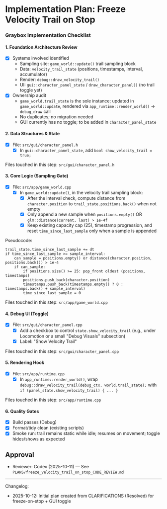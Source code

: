 # Implementation Plan: Freeze Velocity Trail on Stop

### Graybox Implementation Checklist

#### 1. Foundation Architecture Review

- [x] Systems involved identified
  - Sampling site: `game_world::update()` trail sampling block
  - Data: `velocity_trail_state` (positions, timestamps, interval, accumulator)
  - Render: `debug::draw_velocity_trail()`
  - UI: `gui::character_panel_state` / `draw_character_panel()` (no trail toggle yet)
- [x] Ownership audit
  - `game_world.trail_state` is the sole instance; updated in `game_world::update`, rendered via `app_runtime::render_world()` → `debug_draw` call
  - No duplicates; no migration needed
  - GUI currently has no toggle; to be added in `character_panel_state`

#### 2. Data Structures & State

- [x] File: `src/gui/character_panel.h`
  - [x] In `gui::character_panel_state`, add `bool show_velocity_trail = true;`

Files touched in this step: `src/gui/character_panel.h`

#### 3. Core Logic (Sampling Gate)

- [x] File: `src/app/game_world.cpp`
  - [x] In `game_world::update()`, in the velocity trail sampling block:
    - [x] After the interval check, compute distance from `character.position` to `trail_state.positions.back()` when not empty
    - [x] Only append a new sample when `positions.empty()` OR `glm::distance(current, last) > 1e-4f`
    - [x] Keep existing capacity cap (25), timestamp progression, and reset `time_since_last_sample` only when a sample is appended

Pseudocode:
```
trail_state.time_since_last_sample += dt
if time_since_last_sample >= sample_interval:
    can_sample = positions.empty() or distance(character.position, positions.back()) > 1e-4
    if can_sample:
        if positions.size() >= 25: pop_front oldest (positions, timestamps)
        positions.push_back(character.position)
        timestamps.push_back(timestamps.empty() ? 0 : timestamps.back() + sample_interval)
        time_since_last_sample = 0
```

Files touched in this step: `src/app/game_world.cpp`

#### 4. Debug UI (Toggle)

- [x] File: `src/gui/character_panel.cpp`
  - [x] Add a checkbox to control `state.show_velocity_trail` (e.g., under Locomotion or a small "Debug Visuals" subsection)
  - [x] Label: "Show Velocity Trail"

Files touched in this step: `src/gui/character_panel.cpp`

#### 5. Rendering Hook

- [x] File: `src/app/runtime.cpp`
  - [x] In `app_runtime::render_world()`, wrap `debug::draw_velocity_trail(debug_ctx, world.trail_state);` with `if (panel_state.show_velocity_trail) { ... }`

Files touched in this step: `src/app/runtime.cpp`

#### 6. Quality Gates

- [x] Build passes (Debug)
- [x] Format/tidy clean (existing scripts)
- [x] Smoke run: trail remains static while idle; resumes on movement; toggle hides/shows as expected

## Approval

- Reviewer: Codex (2025-10-11) — See `PLANS/freeze_velocity_trail_on_stop_CODE_REVIEW.md`

---

Changelog:
- 2025-10-12: Initial plan created from CLARIFICATIONS (Resolved) for freeze-on-stop + GUI toggle

